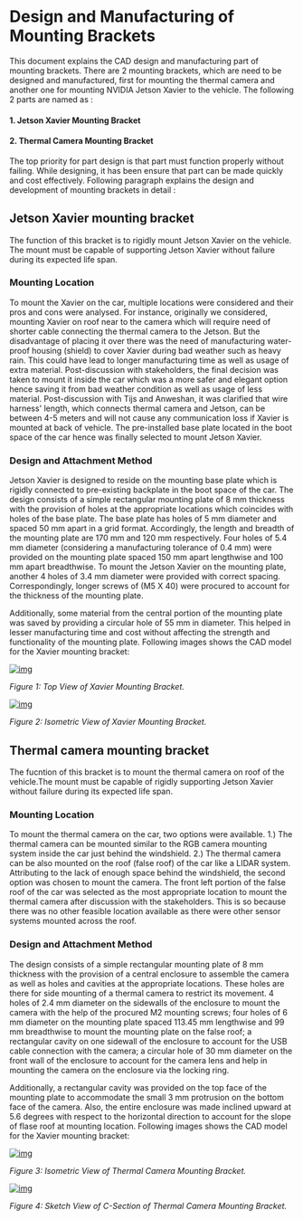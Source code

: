 # Design and Manufacturing of Mounting Brackets

This document explains the CAD design and manufacturing part of mounting brackets. There are 2 mounting brackets, which are need to be designed and manufactured, first for mounting the thermal camera and another one for mounting NVIDIA Jetson Xavier to the vehicle. The following 2 parts are named as :

#### 1. Jetson Xavier Mounting Bracket 
#### 2. Thermal Camera Mounting Bracket 

The top priority for part design is that part must function properly without failing. While designing, it has been ensure that part can be made quickly and cost effectively. Following paragraph explains the design and development of mounting brackets in detail :

## Jetson Xavier mounting bracket

The function of this bracket is to rigidly mount Jetson Xavier on the vehicle. The mount must be capable of supporting Jetson Xavier without failure during its expected life span.

### Mounting Location
To mount the Xavier on the car, multiple locations were considered and their pros and cons were analysed. For instance, originally we considered, mounting Xavier on roof near to the camera which will require need of shorter cable connecting the thermal camera to the Jetson. But the disadvantage of placing it over there was the need of manufacturing water-proof housing (shield) to cover Xavier during bad weather such as heavy rain. This could have lead to longer manufacturing time as well as usage of extra material. 
Post-discussion with stakeholders, the final decision was taken to mount it inside the car which was a more safer and elegant option hence saving it from bad weather condition as well as usage of less material. Post-discussion with Tijs and Anweshan, it was clarified that wire harness' length, which connects thermal camera and Jetson, can be between 4-5 meters and will not cause any communication loss if Xavier is mounted at back of vehicle. The pre-installed base plate located in the boot space of the car hence was finally selected to mount Jetson Xavier.

### Design and Attachment Method
Jetson Xavier is designed to reside on the mounting base plate which is rigidly connected to pre-existing backplate in the boot space of the car. The design consists of a simple rectangular mounting plate of 8 mm thickness with the provision of holes at the appropriate locations which coincides with holes of the base plate. The base plate has holes of 5 mm diameter and spaced 50 mm apart in a grid format. Accordingly, the length and breadth of the mounting plate are 170 mm and 120 mm respectively. Four holes of 5.4 mm diameter (considering a manufacturing tolerance of 0.4 mm) were provided on the mounting plate spaced 150 mm apart lengthwise and 100 mm apart breadthwise. To mount the Jetson Xavier on the mounting plate, another 4 holes of 3.4 mm diameter were provided with correct spacing. Correspondingly, longer screws of (M5 X 40) were procured to account for the thickness of the mounting plate. 

Additionally, some material from the central portion of the mounting plate was saved by providing a circular hole of 55 mm in diameter. This helped in lesser manufacturing time and cost without affecting the strength and functionality of the mounting plate. Following images shows the CAD model for the Xavier mounting bracket:

[![img](https://github.com/tue-mps-edu/thermal_object_detection/raw/master/CAD/doc_images/xavier_image1.JPG)](https://github.com/tue-mps-edu/thermal_object_detection/blob/master/CAD/doc_images/xavier_image1.JPG)

*Figure 1: Top View of Xavier Mounting Bracket.*

[![img](https://github.com/tue-mps-edu/thermal_object_detection/raw/master/CAD/doc_images/xavier_image2.JPG)](https://github.com/tue-mps-edu/thermal_object_detection/blob/master/CAD/doc_images/xavier_image2.JPG)

*Figure 2: Isometric View of Xavier Mounting Bracket.*

## Thermal camera mounting bracket

The fucntion of this bracket is to mount the thermal camera on roof of the vehicle.The mount must be capable of rigidly supporting Jetson Xavier without failure during its expected life span.

### Mounting Location
To mount the thermal camera on the car, two options were available. 1.) The thermal camera can be mounted similar to the RGB camera mounting system inside the car just behind the windshield. 2.) The thermal camera can be also mounted on the roof (false roof) of the car like a LIDAR system. Attributing to the lack of enough space behind the windshield, the second option was chosen to mount the camera. The front left portion of the false roof of the car was selected as the most appropriate location to mount the thermal camera after discussion with the stakeholders. This is so because there was no other feasible location available as there were other sensor systems mounted across the roof.

### Design and Attachment Method
The design consists of a simple rectangular mounting plate of 8 mm thickness with the provision of a central enclosure to assemble the camera as well as holes and cavities at the appropriate locations. These holes are there for side mounting of a thermal camera to restrict its movement. 4 holes of 2.4 mm diameter on the sidewalls of the enclosure to mount the camera with the help of the procured M2 mounting screws; four holes of 6 mm diameter on the mounting plate spaced 113.45 mm lengthwise and 99 mm breadthwise to mount the mounting plate on the false roof; a rectangular cavity on one sidewall of the enclosure to account for the USB cable connection with the camera; a circular hole of 30 mm diameter on the front wall of the enclosure to account for the camera lens and help in mounting the camera on the enclosure via the locking ring. 

Additionally, a rectangular cavity was provided on the top face of the mounting plate to accommodate the small 3 mm protrusion on the bottom face of the camera. Also, the entire enclosure was made inclined upward at 5.6 degrees with respect to the horizontal direction to account for the slope of flase roof at mounting location. Following images shows the CAD model for the Xavier mounting bracket:

[![img](https://github.com/tue-mps-edu/thermal_object_detection/raw/master/CAD/doc_images/camera_image1.JPG)](https://github.com/tue-mps-edu/thermal_object_detection/blob/master/CAD/doc_images/camera_image1.JPG)

*Figure 3:  Isometric View of Thermal Camera Mounting Bracket.*

[![img](https://github.com/tue-mps-edu/thermal_object_detection/raw/master/CAD/doc_images/camera_image2.JPG)](https://github.com/tue-mps-edu/thermal_object_detection/blob/master/CAD/doc_images/camera_image2.JPG)

*Figure 4:  Sketch View of C-Section of Thermal Camera Mounting Bracket.*
